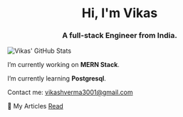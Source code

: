 <h1 align="center">Hi, I'm Vikas</h1>
<h3 align="center">A full-stack Engineer from India.</h3>

![Vikas' GitHub Stats](https://github-readme-stats.vercel.app/api?username=Vi369&show_icons=true&theme=radical)

I’m currently working on **MERN Stack**.

I’m currently learning **Postgresql**.

Contact me: [vikashverma3001@gmail.com](mailto:vikashverma3001@gmail.com)

📝 My Articles [Read](https://vikas369.hashnode.dev/)

